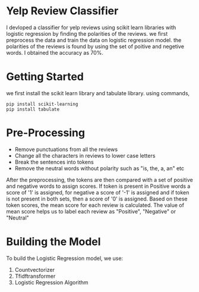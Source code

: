 # Yelp Review Classifier

I devloped a classifier for yelp reviews using scikit learn libraries with logistic regression by finding the polarities of the reviews. we first preprocess the data and train the data on logistic regression model. the polarities of the reviews is found by using the set of poitive and negetive words. I obtained the accuracy as 70%.
 

# Getting Started

we first install the scikit learn library and tabulate library. using commands,
```
pip install scikit-learning
pip install tabulate
```

# Pre-Processing

* Remove punctuations from all the reviews
* Change all the characters in reviews to lower case letters
* Break the sentences into tokens 
* Remove the neutral words without polarity such as "is, the, a, an" etc

After the preprocessing, the tokens are then compared with a set of positive and negative words to assign scores. If token is present in Positive words a score of '1' is assigned, for negative a score of '-1' is assigned and if token is not present in both sets, then a score of '0' is assigned. Based on these token scores, the mean score for each review is calculated. The value of mean score helps us to label each review as "Positive", "Negative" or "Neutral"

# Building the Model

To build the Logistic Regression model, we use:
1. Countvectorizer
2. Tfidftransformer
3. Logistic Regression Algorithm
